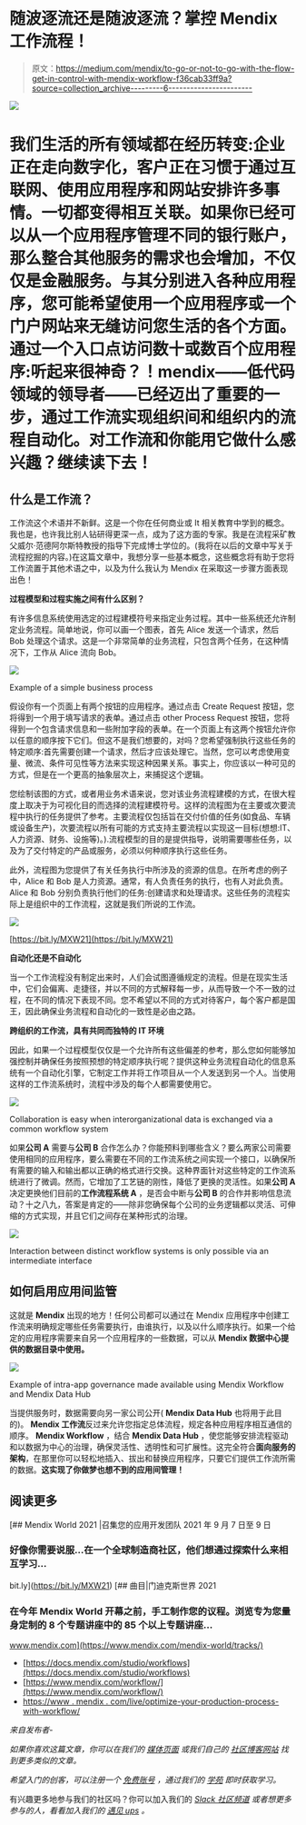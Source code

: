 # 随波逐流还是随波逐流？掌控 Mendix 工作流程！

> 原文：<https://medium.com/mendix/to-go-or-not-to-go-with-the-flow-get-in-control-with-mendix-workflow-f36cab33ff9a?source=collection_archive---------6----------------------->

![](img/e30484ac0dffa2322053954f876100f4.png)

# 我们生活的所有领域都在经历转变:企业正在走向数字化，客户正在习惯于通过互联网、使用应用程序和网站安排许多事情。一切都变得相互关联。如果你已经可以从一个应用程序管理不同的银行账户，那么整合其他服务的需求也会增加，不仅仅是金融服务。与其分别进入各种应用程序，您可能希望使用一个应用程序或一个门户网站来无缝访问您生活的各个方面。通过一个入口点访问数十或数百个应用程序:听起来很神奇？！mendix——低代码领域的领导者——已经迈出了重要的一步，通过工作流实现组织间和组织内的流程自动化。对工作流和你能用它做什么感兴趣？继续读下去！

## **什么是工作流？**

工作流这个术语并不新鲜。这是一个你在任何商业或 It 相关教育中学到的概念。我也是，也许我比别人钻研得更深一点，成为了这方面的专家。我是在流程采矿教父威尔·范德阿尔斯特教授的指导下完成博士学位的。(我将在以后的文章中写关于流程挖掘的内容。)在这篇文章中，我想分享一些基本概念，这些概念将有助于您将工作流置于其他术语之中，以及为什么我认为 Mendix 在采取这一步骤方面表现出色！

**过程模型和过程实施之间有什么区别？**

有许多信息系统使用选定的过程建模符号来指定业务过程。其中一些系统还允许制定业务流程。简单地说，你可以画一个图表，首先 Alice 发送一个请求，然后 Bob 处理这个请求。这是一个非常简单的业务流程，只包含两个任务，在这种情况下，工作从 Alice 流向 Bob。

![](img/f3093dd34d681936c8d8e1d39a5493d2.png)

Example of a simple business process

假设你有一个页面上有两个按钮的应用程序。通过点击 Create Request 按钮，您将得到一个用于填写请求的表单。通过点击 other Process Request 按钮，您将得到一个包含请求信息和一些附加字段的表单。在一个页面上有这两个按钮允许你以任意的顺序按下它们。但这不是我们想要的，对吗？您希望强制执行这些任务的特定顺序:首先需要创建一个请求，然后才应该处理它。当然，您可以考虑使用变量、微流、条件可见性等方法来实现这种因果关系。事实上，你应该以一种可见的方式，但是在一个更高的抽象层次上，来捕捉这个逻辑。

您绘制该图的方式，或者用业务术语来说，您对该业务流程建模的方式，在很大程度上取决于为可视化目的而选择的流程建模符号。这样的流程图为在主要或次要流程中执行的任务提供了参考。主要流程仅包括旨在交付价值的任务(如食品、车辆或设备生产)，次要流程以所有可能的方式支持主要流程以实现这一目标(想想:IT、人力资源、财务、设施等)。).流程模型的目的是提供指导，说明需要哪些任务，以及为了交付特定的产品或服务，必须以何种顺序执行这些任务。

此外，流程图为您提供了有关任务执行中所涉及的资源的信息。在所考虑的例子中，Alice 和 Bob 是人力资源。通常，有人负责任务的执行，也有人对此负责。Alice 和 Bob 分别负责执行他们的任务:创建请求和处理请求。这些任务的流程实际上是组织中的工作流程，这就是我们所说的工作流。

![](img/6dce5a2e86ec59d3ed0aa6627062ee68.png)

[https://bit.ly/MXW21](https://bit.ly/MXW21)

**自动化还是不自动化**

当一个工作流程没有制定出来时，人们会试图遵循规定的流程。但是在现实生活中，它们会偏离、走捷径，并以不同的方式解释每一步，从而导致一个不一致的过程，在不同的情况下表现不同。您不希望以不同的方式对待客户，每个客户都是国王，因此确保业务流程和自动化的一致性是必由之路。

**跨组织的工作流，具有共同而独特的 IT 环境**

因此，如果一个过程模型仅仅是一个允许所有这些偏差的参考，那么您如何能够加强控制并确保任务按照预想的特定顺序执行呢？提供这种业务流程自动化的信息系统有一个自动化引擎，它制定工作并将工作项目从一个人发送到另一个人。当使用这样的工作流系统时，流程中涉及的每个人都需要使用它。

![](img/66102e3d0353a433e59a52fa10e4cc5b.png)

Collaboration is easy when interorganizational data is exchanged via a common workflow system

如果**公司 A** 需要与**公司 B** 合作怎么办？你能预料到哪些含义？要么两家公司需要使用相同的应用程序，要么需要在不同的工作流系统之间实现一个接口，以确保所有需要的输入和输出都以正确的格式进行交换。这种界面针对这些特定的工作流系统进行了微调。然而，它增加了工艺链的刚性，降低了更换的灵活性。如果**公司 A** 决定更换他们目前的**工作流程系统 A** ，是否会中断与**公司 B** 的合作并影响信息流动？十之八九，答案是肯定的——除非您确保每个公司的业务逻辑都以灵活、可伸缩的方式实现，并且它们之间存在某种形式的治理。

![](img/a03af0251f01ea801bb102d5f0e3754d.png)

Interaction between distinct workflow systems is only possible via an intermediate interface

## **如何启用应用间监管**

这就是 **Mendix** 出现的地方！任何公司都可以通过在 Mendix 应用程序中创建工作流来明确规定哪些任务需要执行，由谁执行，以及以什么顺序执行。如果一个给定的应用程序需要来自另一个应用程序的一些数据，可以从 **Mendix 数据中心提供的数据目录中使用。**

![](img/d7a87c50dac54f82aea3ee6e0f5489ef.png)

Example of intra-app governance made available using Mendix Workflow and Mendix Data Hub

当提供服务时，数据需要向另一家公司公开( **Mendix Data Hub** 也将用于此目的)。 **Mendix 工作流**反过来允许您指定总体流程，规定各种应用程序相互通信的顺序。 **Mendix Workflow** ，结合 **Mendix Data Hub** ，使您能够安排流程驱动和以数据为中心的治理，确保灵活性、透明性和可扩展性。这完全符合**面向服务的架构**，在那里你可以轻松地插入、拔出和替换应用程序，只要它们提供工作流所需的数据。**这实现了你做梦也想不到的应用间管理！**

## 阅读更多

[](https://bit.ly/MXW21) [## Mendix World 2021 |召集您的应用开发团队 2021 年 9 月 7 日至 9 日

### 好像你需要说服…在一个全球制造商社区，他们想通过探索什么来相互学习…

bit.ly](https://bit.ly/MXW21) [](https://www.mendix.com/mendix-world/tracks/) [## 曲目|门迪克斯世界 2021

### 在今年 Mendix World 开幕之前，手工制作您的议程。浏览专为您量身定制的 8 个专题讲座中的 85 个以上专题讲座…

www.mendix.com](https://www.mendix.com/mendix-world/tracks/) 

*   [https://docs.mendix.com/studio/workflows](https://docs.mendix.com/studio/workflows)
*   [https://www.mendix.com/workflow/](https://www.mendix.com/workflow/)
*   [https://www . mendix . com/live/optimize-your-production-process-with-workflow/](https://www.mendix.com/live/optimize-your-production-process-with-workflow/)

*来自发布者-*

*如果你喜欢这篇文章，你可以在我们的* [*媒体页面*](https://medium.com/mendix) *或我们自己的* [*社区博客网站*](https://developers.mendix.com/community-blog/) *找到更多类似的文章。*

*希望入门的创客，可以注册一个* [*免费账号*](https://signup.mendix.com/link/signup/?source=direct) *，通过我们的* [*学苑*](https://academy.mendix.com/link/home) *即时获取学习。*

有兴趣更多地参与我们的社区吗？你可以加入我们的 [*Slack 社区频道*](https://join.slack.com/t/mendixcommunity/shared_invite/zt-hwhwkcxu-~59ywyjqHlUHXmrw5heqpQ) *或者想更多参与的人，看看加入我们的* [*遇见 ups*](https://developers.mendix.com/meetups/#meetupsNearYou) *。*